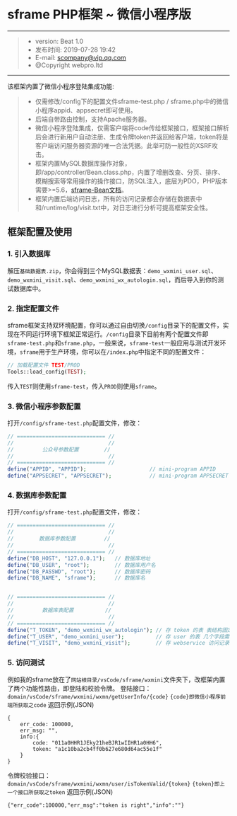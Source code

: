 # sframe PHP框架 ~ 微信小程序版
------
> * version: Beat 1.0
> * 发布时间: 2019-07-28 19:42
> * E-mail: scompany@vip.qq.com
> * @Copyright webpro.ltd

------
该框架内置了微信小程序登陆集成功能:
> * 仅需修改/config下的配置文件sframe-test.php / sframe.php中的微信小程序appid、appsecret即可使用。
> * 后端自带路由控制，支持Apache服务器。
> * 微信小程序登陆集成，仅需客户端将code传给框架接口，框架接口解析后会进行新用户自动注册、生成令牌token并返回给客户端，token将是客户端访问服务器资源的唯一合法凭据。此举可防一般性的XSRF攻击。
> * 框架内置MySQL数据库操作对象，即/app/controller/Bean.class.php，内置了增删改查、分页、排序、模糊搜索等常用操作的操作接口，防SQL注入，底层为PDO，PHP版本需要>=5.6，[sframe-Bean文档](https://www.webpro.ltd/blog/?id=34)。
> * 框架内置后端访问日志，所有的访问记录都会存储在数据表中和/runtime/log/visit.txt中，对日志进行分析可提高框架安全性。

## 框架配置及使用
### 1. 引入数据库
解压`基础数据表.zip`，你会得到三个MySQL数据表：`demo_wxmini_user.sql`、`demo_wxmini_visit.sql`、`demo_wxmini_wx_autologin.sql`，而后导入到你的测试数据库中。
### 2. 指定配置文件
sframe框架支持双环境配置，你可以通过自由切换`/config`目录下的配置文件，实现在不同运行环境下框架正常运行。`/config`目录下目前有两个配置文件即`sframe-test.php`和`sframe.php`，一般来说，`sframe-test`一般应用与测试开发环境，`sframe`用于生产环境，你可以在`/index.php`中指定不同的配置文件：
```php
// 加载配置文件 TEST/PROD
Tools::load_config(TEST);
```
传入`TEST`则使用`sframe-test`，传入`PROD`则使用`sframe`。
### 3. 微信小程序参数配置
打开`/config/sframe-test.php`配置文件，修改：
```php
// ============================ //
//                              //
//         公众号参数配置        //
//                              //
// ============================ //
define("APPID", "APPID");                    // mini-program APPID
define("APPSECRET", "APPSECRET");            // mini-program APPSECRET
```
### 4. 数据库参数配置
打开`/config/sframe-test.php`配置文件，修改：
```php
// ============================ //
//                              //
//        数据库参数配置         //
//                              //
// ============================ //
define("DB_HOST", "127.0.0.1");   // 数据库地址
define("DB_USER", "root");        // 数据库用户名
define("DB_PASSWD", "root");      // 数据库密码
define("DB_NAME", "sframe");      // 数据库名


// ============================ //
//                              //
//         数据库表配置          //
//                              //
// ============================ //
define("T_TOKEN", "demo_wxmini_wx_autologin"); // 存 token 的表 表结构固定
define("T_USER", "demo_wxmini_user");          // 存 user 的表 几个字段需要保持
define("T_VISIT", "demo_wxmini_visit");        // 存 webservice 访问记录的表
```
### 5. 访问测试
例如我的sframe放在了`网站根目录/vsCode/sframe/wxmini`文件夹下，改框架内置了两个功能性路由，即登陆和校验令牌。
登陆接口：
`domain/vsCode/sframe/wxmini/wxmn/getUserInfo/{code}`
`{code}即微信小程序前端所获取之code`
返回示例(JSON)
```
{
    err_code: 100000,
    err_msg: "",
    info:{
        code: "011a0HHR1JEky21heBJR1wIIHR1a0HH6",
        token: "a1c10ba2cb4ff0b627e680d64ac55e1f"
    }
}
```
令牌校验接口：
`domain/vsCode/sframe/wxmini/wxmn/user/isTokenValid/{token}`
`{token}即上一个接口所获取之token`
返回示例(JSON)
```
{"err_code":100000,"err_msg":"token is right","info":""}
```
